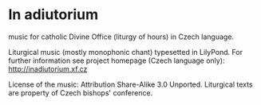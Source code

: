 # In adiutorium #

music for catholic Divine Office (liturgy of hours) in Czech language.

Liturgical music (mostly monophonic chant) typesetted in LilyPond.
For further information see project homepage (Czech language only):
http://inadiutorium.xf.cz

License of the music: Attribution Share-Alike 3.0 Unported.
Liturgical texts are property of Czech bishops' conference.